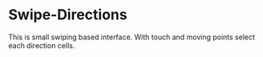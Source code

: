 # Swipe-Directions

This is small swiping based interface.
With touch and moving points select each direction cells.
